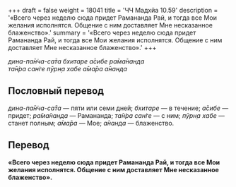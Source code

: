 +++
draft = false
weight = 18041
title = 'ЧЧ Мадхйа 10.59'
description = '«Всего через неделю сюда придет Рамананда Рай, и тогда все Мои желания исполнятся. Общение с ним доставляет Мне несказанное блаженство».'
summary = '«Всего через неделю сюда придет Рамананда Рай, и тогда все Мои желания исполнятся. Общение с ним доставляет Мне несказанное блаженство».'
+++

_дина-па̄н̇ча-са̄та бхитаре а̄сибе ра̄ма̄нанда  
та̄н̇ра сан̇ге пӯрн̣а хабе а̄ма̄ра а̄нанда_

## Пословный перевод

_дина_\-_па̄н̇ча_\-_са̄та_ — пяти или семи дней; _бхитаре_ — в течение; _а̄сибе_ — придет; _ра̄ма̄нанда_ — Рамананда; _та̄н̇ра_ _сан̇ге_ — с ним; _пӯрн̣а_ _хабе_ — станет полным; _а̄ма̄ра_ — Мое; _а̄нанда_ — блаженство.

## Перевод

**«Всего через неделю сюда придет Рамананда Рай, и тогда все Мои желания исполнятся. Общение с ним доставляет Мне несказанное блаженство».**
